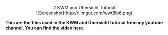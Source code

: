 <center> # KWM and Übersicht Tutorial </center>
<center>![Screenshot](http://i.imgur.com/wwt8lb6.png)</center>

**This are the files used in the KWM and Übersicht tutorial from my youtube channel. You can find the [video here](https://www.youtube.com/watch?v=E4F1-DVNlHg)**.
